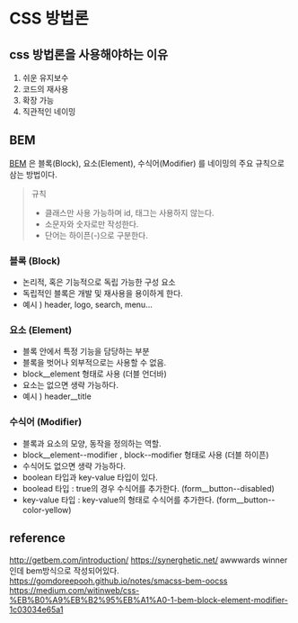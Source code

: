 # CSS 방법론

## css 방법론을 사용해야하는 이유
1. 쉬운 유지보수
2. 코드의 재사용 
3. 확장 가능
4. 직관적인 네이밍


## BEM
[BEM](http://getbem.com/ ) 은 블록(Block), 요소(Element), 수식어(Modifier) 를 네이밍의 주요 규칙으로 삼는 방법이다.

> 규칙
> - 클래스만 사용 가능하며 id, 태그는 사용하지 않는다.
> - 소문자와 숫자로만 작성한다.
> - 단어는 하이픈(-)으로 구분한다.

### 블록 (Block)
- 논리적, 혹은 기능적으로 독립 가능한 구성 요소
- 독립적인 블록은 개발 및 재사용을 용이하게 한다.
- 예시 ) header, logo, search, menu...

### 요소 (Element)
- 블록 안에서 특정 기능을 담당하는 부분
- 블록을 벗어나 외부적으로는 사용할 수 없음.
- block__element 형태로 사용 (더블 언더바)
- 요소는 없으면 생략 가능하다.
- 예시 ) header__title

### 수식어 (Modifier)
- 블록과 요소의 모양, 동작을 정의하는 역할.
- block__element--modifier , block--modifier 형태로 사용 (더블 하이픈)
- 수식어도 없으면 생략 가능하다.
- boolean 타입과 key-value 타입이 있다.
- boolead 타입 : true의 경우 수식어를 추가한다. (form__button--disabled)
- key-value 타입 : key-value의 형태로 수식어를 추가한다. (form__button--color-yellow)

## reference
http://getbem.com/introduction/
https://synerghetic.net/ awwwards winner인데 bem방식으로 작성되어있다. 
https://gomdoreepooh.github.io/notes/smacss-bem-oocss
https://medium.com/witinweb/css-%EB%B0%A9%EB%B2%95%EB%A1%A0-1-bem-block-element-modifier-1c03034e65a1
